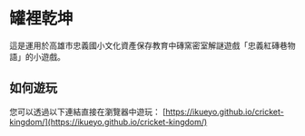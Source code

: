 # 罐裡乾坤
這是運用於高雄市忠義國小文化資產保存教育中磚窯密室解謎遊戲「忠義紅磚巷物語」的小遊戲。

## 如何遊玩

您可以透過以下連結直接在瀏覽器中遊玩：
[https://ikueyo.github.io/cricket-kingdom/](https://ikueyo.github.io/cricket-kingdom/)
